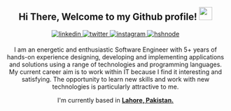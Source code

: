 <div align="center">
<br />
<h2> Hi There, Welcome to my Github profile! <img src="https://github.com/abdoachhoubi/abdoachhoubi/blob/main/gifs/Hi.gif" width="30"></h2>
<a href="https://www.linkedin.com/in/muhammad-usman-721545123" target="_blank">
<img src=https://img.shields.io/badge/linkedin-%2300acee.svg?color=405DE6&style=for-the-badge&logo=linkedin&logoColor=white alt=linkedin style="margin-bottom: 5px;" />
</a>
<a href="https://twitter.com/musmanjamil0" target="_blank">
<img src=https://img.shields.io/badge/twitter-%2300acee.svg?color=1DA1F2&style=for-the-badge&logo=twitter&logoColor=white alt=twitter style="margin-bottom: 5px;" />
</a>
<a href="https://www.instagram.com/usman.jamil0308/" target="_blank">
<img src=https://img.shields.io/badge/instagram-%ff5851db.svg?color=C13584&style=for-the-badge&logo=instagram&logoColor=white alt=instagram style="margin-bottom: 5px;" />
</a>
<a href="https://stackexchange.com/users/7859519/muhammad-usman?tab=reputation" target="_blank">
<img src=https://img.shields.io/badge/stackoverflow-%2300acee.svg?color=FFA726&style=for-the-badge&logo=stackoverflow&logoColor=white alt=hshnode style="margin-bottom: 5px;" />
</a>
<br />

I am an energetic and enthusiastic Software Engineer with 5+ years of hands-on experience designing, developing and implementing applications and solutions using a range of technologies and programming languages.
<br />
My current career aim is to work within IT because I find it interesting and satisfying. The opportunity to learn new skills and work with new technologies is particularly attractive to me.
<br />

I'm currently based in **[Lahore, Pakistan.](https://www.google.com/maps/place/Lahore,+Punjab,+Pakistan/@31.4828641,74.1943058,11z/data=!3m1!4b1!4m5!3m4!1s0x39190483e58107d9:0xc23abe6ccc7e2462!8m2!3d31.5203696!4d74.3587473)**

</div>

<div align="center">
</div>
